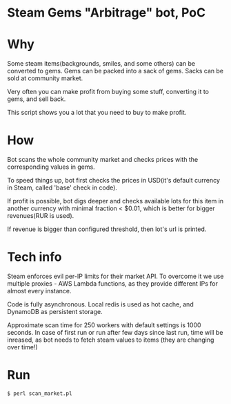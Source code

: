# Steam Gems "Arbitrage" bot, PoC

# Why
Some steam items(backgrounds, smiles, and some others) can be converted to gems. Gems can be packed into a sack of gems.
Sacks can be sold at community market.

Very often you can make profit from buying some stuff, converting it to gems, and sell back.

This script shows you a lot that you need to buy to make profit.

# How
Bot scans the whole community market and checks prices with the corresponding values in gems.

To speed things up, bot first checks the prices in USD(it's default currency in Steam, called 'base' check in code).

If profit is possible, bot digs deeper and checks available lots for this item in another currency with minimal fraction < $0.01, which is better for bigger revenues(RUR is used).

If revenue is bigger than configured threshold, then lot's url is printed.

# Tech info
Steam enforces evil per-IP limits for their market API. To overcome it we use multiple proxies - AWS Lambda functions, as they provide different IPs for almost every instance.

Code is fully asynchronous.
Local redis is used as hot cache, and DynamoDB as persistent storage.

Approximate scan time for 250 workers with default settings is 1000 seconds. In case of first run or run after few days since last run, time will be inreased, as bot needs to fetch steam values to items (they are changing over time!)

# Run
```
$ perl scan_market.pl
```
